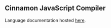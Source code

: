 ## Cinnamon JavaScript Compiler
Language documentation hosted [here](https://cinnamon-lang.hashnode.space/default/introduction).
